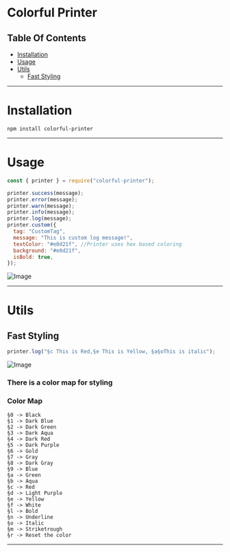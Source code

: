 # **Colorful Printer**

## Table Of Contents

- [Installation](#installation)
- [Usage](#usage)
- [Utils](#utils)
  - [Fast Styling](#fast-styling)
***
# **Installation**

```shell
npm install colorful-printer
```
***

# Usage

```js
const { printer } = require("colorful-printer");

printer.success(message);
printer.error(message);
printer.warn(message);
printer.info(message);
printer.log(message);
printer.custom({
  tag: "CustomTag",
  message: "This is custom log message!",
  textColor: "#e0d21f", //Printer uses hex based coloring
  background: "#e0d21f",
  isBold: true,
});
```

![Image](https://github.com/user-attachments/assets/436daa67-c85d-4fa4-a774-3cb37648da78)
***
# Utils

## Fast Styling

```js
printer.log("§c This is Red,§e This is Yellow, §a§oThis is italic");
```

![Image](https://github.com/user-attachments/assets/00dccbbe-18da-4ba8-9032-13c649154279)

### There is a color map for styling

### Color Map

```
§0 -> Black
§1 -> Dark Blue
§2 -> Dark Green
§3 -> Dark Aqua
§4 -> Dark Red
§5 -> Dark Purple
§6 -> Gold
§7 -> Gray
§8 -> Dark Gray
§9 -> Blue
§a -> Green
§b -> Aqua
§c -> Red
§d -> Light Purple
§e -> Yellow
§f -> White
§l -> Bold
§n -> Underline
§o -> Italic
§m -> Striketrough
§r -> Reset the color
```
***
